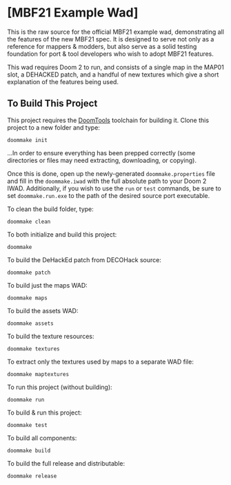# [MBF21 Example Wad]

This is the raw source for the official MBF21 example wad, demonstrating all the features of the new MBF21 spec. It is designed to serve not only as a reference for mappers & modders, but also serve as a solid testing foundation for port & tool developers who wish to adopt MBF21 features.

This wad requires Doom 2 to run, and consists of a single map in the MAP01 slot, a DEHACKED patch, and a handful of new textures which give a short explanation of the features being used.

## To Build This Project

This project requires the [DoomTools](https://github.com/MTrop/DoomTools) toolchain for
building it. Clone this project to a new folder and type:

	doommake init


...In order to ensure everything has been prepped correctly (some directories or files
may need extracting, downloading, or copying).

Once this is done, open up the newly-generated `doommake.properties` file and fill in the `doommake.iwad` with the full absolute path to your Doom 2 IWAD. Additionally, if you wish to use the `run` or `test` commands, be sure to set `doommake.run.exe` to the path of the desired source port executable.

To clean the build folder, type:

	doommake clean


To both initialize and build this project:

	doommake


To build the DeHackEd patch from DECOHack source:

	doommake patch


To build just the maps WAD:

	doommake maps


To build the assets WAD:

	doommake assets


To build the texture resources:

	doommake textures


To extract only the textures used by maps to a separate WAD file:

	doommake maptextures


To run this project (without building):

	doommake run


To build & run this project:

	doommake test


To build all components:

	doommake build


To build the full release and distributable:

	doommake release

